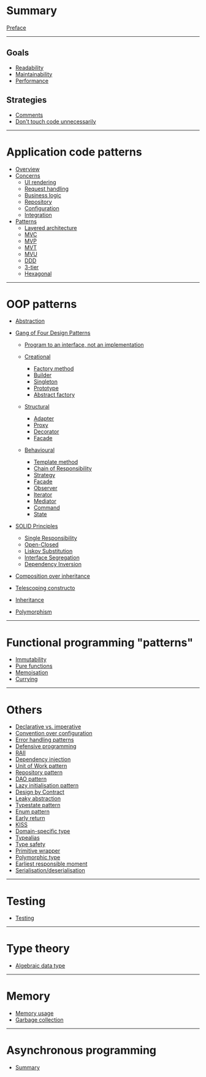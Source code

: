 # Summary

[Preface](./preface.md)

---

## Goals

- [Readability]()
- [Maintainability]()
- [Performance]()

## Strategies

- [Comments]()
- [Don't touch code unnecessarily]()

---

# Application code patterns

- [Overview](./application-code-patterns/index.md)
- [Concerns]()
  - [UI rendering](./application-code-patterns/concerns/ui-rendering.md)
  - [Request handling](./application-code-patterns/concerns/request-handling.md)
  - [Business logic](./application-code-patterns/concerns/business-logic.md)
  - [Repository](./application-code-patterns/concerns/persistence.md)
  - [Configuration](./application-code-patterns/concerns/configuration.md)
  - [Integration](./application-code-patterns/concerns/integration.md)
- [Patterns]()
  - [Layered architecture](./application-code-patterns/patterns/layered-architecture.md)
  - [MVC](./application-code-patterns/patterns/mvc.md)
  - [MVP](./application-code-patterns/patterns/mvp.md)
  - [MVT](./application-code-patterns/patterns/mvt.md)
  - [MVU](./application-code-patterns/patterns/mvu.md)
  - [DDD](./application-code-patterns/patterns/ddd.md)
  - [3-tier](./application-code-patterns/patterns/3-tier.md)
  - [Hexagonal]()

---

# OOP patterns

- [Abstraction](./abstraction.md)

- [Gang of Four Design Patterns]()

  - [Program to an interface, not an implementation](./gang-of-four/program-to-an-interface.md)

  - [Creational](./gang-of-four/creational/overview.md)
    - [Factory method](./gang-of-four/creational/factory-method.md)
    - [Builder](./gang-of-four/creational/builder.md)
    - [Singleton](./gang-of-four/creational/singleton.md)
    - [Prototype](./gang-of-four/creational/prototype.md)
    - [Abstract factory]()

  - [Structural](./gang-of-four/structural/index.md)
    - [Adapter](./gang-of-four/structural/adapter.md)
    - [Proxy](./gang-of-four/structural/proxy.md)
    - [Decorator](./gang-of-four/structural/decorator.md)
    - [Facade](./gang-of-four/structural/facade.md)

  - [Behavioural](./gang-of-four/behavioural/index.md)
    - [Template method](./gang-of-four/behavioural/template-method.md)
    - [Chain of Responsibility](./gang-of-four/behavioural/chain-of-responsibility.md)
    - [Strategy](./gang-of-four/behavioural/strategy.md)
    - [Facade](./gang-of-four/behavioural/facade.md)
    - [Observer](./gang-of-four/behavioural/observer.md)
    - [Iterator](./gang-of-four/behavioural/iterator.md)
    - [Mediator](./gang-of-four/behavioural/mediator.md)
    - [Command](./gang-of-four/behavioural/command.md)
    - [State](./gang-of-four/behavioural/state.md)

- [SOLID Principles]()
  - [Single Responsibility](./solid/single-responsibility.md)
  - [Open-Closed](./solid/open-closed-principle.md)
  - [Liskov Substitution]()
  - [Interface Segregation](./solid/interface-segregation-principle.md)
  - [Dependency Inversion]()

- [Composition over inheritance](./composition-over-inheritance.md)
- [Telescoping constructo](./telescoping-constructor.md)
- [Inheritance]()
- [Polymorphism]()

---

# Functional programming "patterns"

- [Immutability](./functional-programming/immutability.md)
- [Pure functions](./functional-programming/pure-functions.md)
- [Memoisation]()
- [Currying]()

---

# Others

- [Declarative vs. imperative](./others/declarative-imperative.md)
- [Convention over configuration]()
- [Error handling patterns](./others/error-handling-patterns.md)
- [Defensive programming](./defensive-programming.md)
- [RAII](./creational/raii.md)
- [Dependency injection](./creational/dependency-injection.md)
- [Unit of Work pattern]()
- [Repository pattern]()
- [DAO pattern]()
- [Lazy initialisation pattern]()
- [Design by Contract](./design-by-contract.md)
- [Leaky abstraction]()
- [Typestate pattern](./typestate-pattern.md)
- [Enum pattern]()
- [Early return](./early_return.md)
- [KISS]()
- [Domain-specific type](./domain-specific-type.md)
- [Typealias](./typealias.md)
- [Type safety](./type-safety.md)
- [Primitive wrapper](./primitive-wrapper.md)
- [Polymorphic type](./polymorphic-type.md)
- [Earliest responsible moment](./earliest-responsible-moment.md)
- [Serialisation/deserialisation](./serialisation-deserialisation.md)

---

# Testing

- [Testing](./testing.md)

---

# Type theory

- [Algebraic data type]()

---

# Memory

- [Memory usage]()
- [Garbage collection](./memory/garbage-collection.md)

---

# Asynchronous programming

- [Summary](./asynchronous-programming/summary.md)
